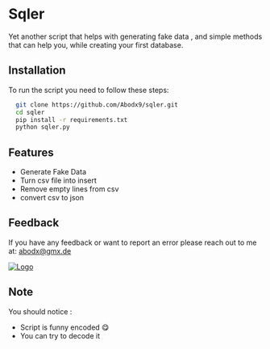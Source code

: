 # Sqler

Yet another script that helps with generating fake data , and simple methods that can help you, while creating your first database.

## Installation

To run the script you need to follow these steps:

```bash
  git clone https://github.com/Abodx9/sqler.git
  cd sqler
  pip install -r requirements.txt
  python sqler.py
```


## Features

- Generate Fake Data 
- Turn csv file into insert
- Remove empty lines from csv
- convert csv to json


## Feedback

If you have any feedback or want to report an error please reach out to me at: abodx@gmx.de



[![Logo](https://www.sitesbay.com/sql/images/sql-command.png)](https://instabio.cc/21127nhPn3y)


## Note

You should notice :

- Script is funny encoded 😋
- You can try to decode it 

